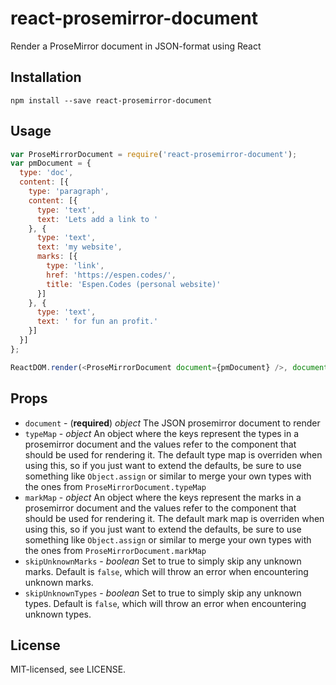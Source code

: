 # react-prosemirror-document

Render a ProseMirror document in JSON-format using React

## Installation

```
npm install --save react-prosemirror-document
```

## Usage

```js
var ProseMirrorDocument = require('react-prosemirror-document');
var pmDocument = {
  type: 'doc',
  content: [{
    type: 'paragraph',
    content: [{
      type: 'text',
      text: 'Lets add a link to '
    }, {
      type: 'text',
      text: 'my website',
      marks: [{
        type: 'link',
        href: 'https://espen.codes/',
        title: 'Espen.Codes (personal website)'
      }]
    }, {
      type: 'text',
      text: ' for fun an profit.'
    }]
  }]
};

ReactDOM.render(<ProseMirrorDocument document={pmDocument} />, document.body)
```

## Props

- `document` - (**required**) *object* The JSON prosemirror document to render
- `typeMap` - *object* An object where the keys represent the types in a prosemirror document and the values refer to the component that should be used for rendering it. The default type map is overriden when using this, so if you just want to extend the defaults, be sure to use something like `Object.assign` or similar to merge your own types with the ones from `ProseMirrorDocument.typeMap`
- `markMap` - *object* An object where the keys represent the marks in a prosemirror document and the values refer to the component that should be used for rendering it. The default mark map is overriden when using this, so if you just want to extend the defaults, be sure to use something like `Object.assign` or similar to merge your own types with the ones from `ProseMirrorDocument.markMap`
- `skipUnknownMarks` - *boolean* Set to true to simply skip any unknown marks. Default is `false`, which will throw an error when encountering unknown marks.
- `skipUnknownTypes` - *boolean* Set to true to simply skip any unknown types. Default is `false`, which will throw an error when encountering unknown types.

## License

MIT-licensed, see LICENSE.
